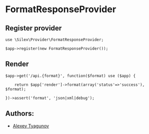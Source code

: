 # FormatResponseProvider

## Register provider

	use \Silex\Provider\FormatResponseProvider;

	$app->register(new FormatResponseProvider());

## Render

	$app->get('/api.{format}', function($format) use ($app) {

		return $app['render']->format(array('status'=>'success'), $format);

	})->assert('format', 'json|xml|debug');

## Authors:

* [Alexey Tyagunov](mailto:atyaga@gmail.com)

